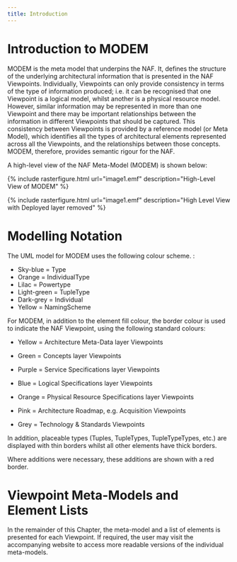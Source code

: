 ```yaml
---
title: Introduction
---
```


# Introduction to MODEM

MODEM is the meta model that underpins the NAF. It, defines the structure of the
underlying architectural information that is presented in the NAF Viewpoints.
Individually, Viewpoints can only provide consistency in terms of the type of
information produced; i.e. it can be recognised that one Viewpoint is a logical
model, whilst another is a physical resource model. However, similar information
may be represented in more than one Viewpoint and there may be important
relationships between the information in different Viewpoints that should be
captured. This consistency between Viewpoints is provided by a reference model
(or Meta Model), which identifies all the types of architectural elements
represented across all the Viewpoints, and the relationships between those
concepts. MODEM, therefore, provides semantic rigour for the NAF.

A high-level view of the NAF Meta-Model (MODEM) is shown below:

{% include rasterfigure.html url="image1.emf" description="High-Level View of MODEM" %}


{% include rasterfigure.html url="image1.emf" description="High Level View with Deployed layer removed" %}




# Modelling Notation

The UML model for MODEM uses the following colour scheme. :


* Sky-blue = Type
* Orange = IndividualType
* Lilac = Powertype
* Light-green = TupleType
* Dark-grey = Individual
* Yellow = NamingScheme


For MODEM, in addition to the element fill colour, the border colour is used to
indicate the NAF Viewpoint, using the following standard colours:

* Yellow = Architecture Meta-Data layer Viewpoints
* Green = Concepts layer Viewpoints
* Purple = Service Specifications layer Viewpoints
* Blue = Logical Specifications layer Viewpoints
* Orange = Physical Resource Specifications layer Viewpoints
* Pink = Architecture Roadmap, e.g. Acquisition Viewpoints

* Grey = Technology & Standards Viewpoints


In addition, placeable types (Tuples, TupleTypes, TupleTypeTypes, etc.) are
displayed with thin borders whilst all other elements have thick borders.

Where additions were necessary, these additions are shown with a red border.

# Viewpoint Meta-Models and Element Lists

In the remainder of this Chapter, the meta-model and a list of elements is
presented for each Viewpoint. If required, the user may visit the accompanying
website to access more readable versions of the individual meta-models.
